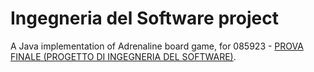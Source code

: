 # Ingegneria del Software project
A Java implementation of Adrenaline board game, for 085923 - [PROVA FINALE (PROGETTO DI INGEGNERIA DEL SOFTWARE)][1].

[1]: https://www11.ceda.polimi.it/schedaincarico/schedaincarico/controller/scheda_pubblica/SchedaPublic.do?&evn_default=evento&c_classe=691149&__pj0=0&__pj1=214fcd028567da8bc874b070cc3683eb
